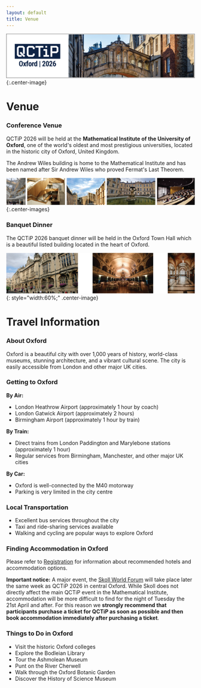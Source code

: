 ```yaml
---
layout: default
title: Venue
---
```


![Oxford Bridge of Sighs](assets/images/cover.png){:.center-image}

# Venue

### Conference Venue

QCTiP 2026 will be held at the **Mathematical Institute of the University of Oxford**, one of the world's oldest and most prestigious universities, located in the historic city of Oxford, United Kingdom.

The Andrew Wiles building is home to the Mathematical Institute and has been
named after Sir Andrew Wiles who proved Fermat's Last Theorem.


![Oxford Venue](assets/images/venue2.png){:.center-images}

### Banquet Dinner

The QCTiP 2026 banquet dinner will be held in the Oxford Town Hall which is a beautiful listed building located in the heart of Oxford. 

![Oxford Venue](assets/images/venue3.png){: style="width:60%;" .center-image}


# Travel Information

### About Oxford

Oxford is a beautiful city with over 1,000 years of history, world-class museums, stunning architecture, and a vibrant cultural scene. The city is easily accessible from London and other major UK cities.


### Getting to Oxford

**By Air:**
- London Heathrow Airport (approximately 1 hour by coach)
- London Gatwick Airport (approximately 2 hours)
- Birmingham Airport (approximately 1 hour by train)

**By Train:**
- Direct trains from London Paddington and Marylebone stations (approximately 1 hour)
- Regular services from Birmingham, Manchester, and other major UK cities

**By Car:**
- Oxford is well-connected by the M40 motorway
- Parking is very limited in the city centre

### Local Transportation

- Excellent bus services throughout the city
- Taxi and ride-sharing services available
- Walking and cycling are popular ways to explore Oxford

### Finding Accommodation in Oxford

Please refer to [Registration](/registration) for information about recommended hotels and accommodation options.

**Important notice:** A major event, the [Skoll World Forum](https://skoll.org/) will take place later the same week as QCTiP 2026 in central Oxford.
While Skoll does not directly affect the main QCTiP event in the Mathematical Institute, accommodation will be more difficult to find
for the night of Tuesday the 21st April and after. For this reason we **strongly recommend that participants purchase a ticket for QCTiP as soon as possible
and then book accommodation immediately after purchasing a ticket**. 


### Things to Do in Oxford

- Visit the historic Oxford colleges
- Explore the Bodleian Library
- Tour the Ashmolean Museum
- Punt on the River Cherwell
- Walk through the Oxford Botanic Garden
- Discover the History of Science Museum

